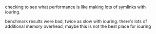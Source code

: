 checking to see what performance is like making lots of symlinks with iouring.

benchmark results were bad, twice as slow with iouring. there's lots of
additional memory overhead, maybe this is not the best place for iouring
